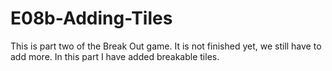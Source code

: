 # E08b-Adding-Tiles

This is part two of the Break Out game. It is not finished yet, we still have to add more. In this part I have added breakable tiles.
